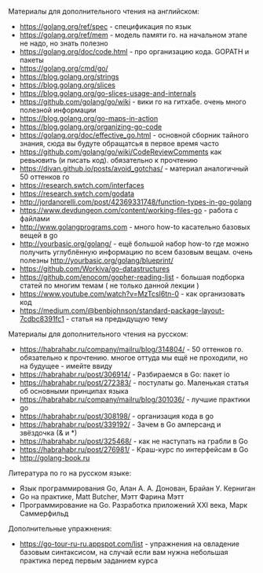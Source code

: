 Материалы для дополнительного чтения на английском:
- https://golang.org/ref/spec - спецификация по язык
- https://golang.org/ref/mem - модель памяти го. на начальном этапе не надо, но знать полезно
- https://golang.org/doc/code.html - про организацию кода. GOPATH и пакеты
- https://golang.org/cmd/go/
- https://blog.golang.org/strings
- https://blog.golang.org/slices
- https://blog.golang.org/go-slices-usage-and-internals
- https://github.com/golang/go/wiki - вики го на гитхабе. очень много полезной информации
- https://blog.golang.org/go-maps-in-action
- https://blog.golang.org/organizing-go-code
- https://golang.org/doc/effective_go.html - основной сборник тайного знания, сюда вы будуте обращатсья в первое время часто
- https://github.com/golang/go/wiki/CodeReviewComments как ревьювить (и писать код). обязательно к прочтению
- https://divan.github.io/posts/avoid_gotchas/ - материал аналогичный 50 оттенков го
- https://research.swtch.com/interfaces
- https://research.swtch.com/godata
- http://jordanorelli.com/post/42369331748/function-types-in-go-golang
- https://www.devdungeon.com/content/working-files-go - работа с файлами
- http://www.golangprograms.com - много how-to касательно базовых вещей в go
- http://yourbasic.org/golang/ - ещё большой набор how-to где можно получить углублённую информацию по всем базовым вещам. очень полезны http://yourbasic.org/golang/blueprint/
- https://github.com/Workiva/go-datastructures
- https://github.com/enocom/gopher-reading-list - большая подборка статей по многим темам ( не только данной лекции )
- https://www.youtube.com/watch?v=MzTcsI6tn-0 - как организовать код
- https://medium.com/@benbjohnson/standard-package-layout-7cdbc8391fc1 - статья на предыдущую тему

Материалы для дополнительного чтения на русском:
- https://habrahabr.ru/company/mailru/blog/314804/ - 50 оттенков го. обязательно к прочтению. многое оттуда мы ещё не проходили, но на будущее - имейте ввиду
- https://habrahabr.ru/post/306914/ - Разбираемся в Go: пакет io
- https://habrahabr.ru/post/272383/ - постулаты go. Маленькая статья об основными принципах языка
- https://habrahabr.ru/company/mailru/blog/301036/ - лучшие практики go
- https://habrahabr.ru/post/308198/ - организация кода в go
- https://habrahabr.ru/post/339192/ - Зачем в Go амперсанд и звёздочка (& и *)
- https://habrahabr.ru/post/325468/ - как не наступать на грабли в Go
- https://habrahabr.ru/post/276981/ - Краш-курс по интерфейсам в Go
- http://golang-book.ru

Литература по го на русском языке:
- Язык программирования Go, Алан А. А. Донован, Брайан У. Керниган
- Go на практике, Matt Butcher, Мэтт Фарина Мэтт
- Программирование на Go. Разработка приложений XXI века, Марк Саммерфильд

Дополнительные упражнения:
- https://go-tour-ru-ru.appspot.com/list - упражнения на овладение базовым синтаксисом, на случай если вам нужна небольшая практика перед первым заданием курса
